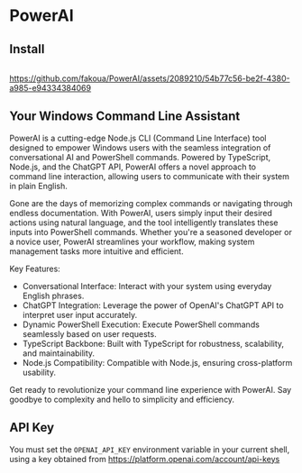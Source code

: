 # PowerAI

## Install

```

```


https://github.com/fakoua/PowerAI/assets/2089210/54b77c56-be2f-4380-a985-e94334384069


## Your Windows Command Line Assistant

PowerAI is a cutting-edge Node.js CLI (Command Line Interface) tool designed to empower Windows users with the seamless integration of conversational AI and PowerShell commands. Powered by TypeScript, Node.js, and the ChatGPT API, PowerAI offers a novel approach to command line interaction, allowing users to communicate with their system in plain English.

Gone are the days of memorizing complex commands or navigating through endless documentation. With PowerAI, users simply input their desired actions using natural language, and the tool intelligently translates these inputs into PowerShell commands. Whether you're a seasoned developer or a novice user, PowerAI streamlines your workflow, making system management tasks more intuitive and efficient.

Key Features:

- Conversational Interface: Interact with your system using everyday English phrases.
- ChatGPT Integration: Leverage the power of OpenAI's ChatGPT API to interpret user input accurately.
- Dynamic PowerShell Execution: Execute PowerShell commands seamlessly based on user requests.
- TypeScript Backbone: Built with TypeScript for robustness, scalability, and maintainability.
- Node.js Compatibility: Compatible with Node.js, ensuring cross-platform usability.

Get ready to revolutionize your command line experience with PowerAI. Say goodbye to complexity and hello to simplicity and efficiency.

## API Key

You must set the `OPENAI_API_KEY` environment variable in your current shell,
using a key obtained from https://platform.openai.com/account/api-keys
